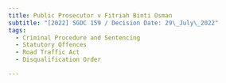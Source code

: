 ```yaml
---
title: Public Prosecutor v Fitriah Binti Osman
subtitle: "[2022] SGDC 159 / Decision Date: 29\_July\_2022"
tags:
  - Criminal Procedure and Sentencing
  - Statutory Offences
  - Road Traffic Act
  - Disqualification Order

---
```

